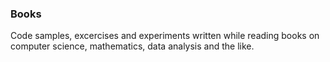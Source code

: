### Books

Code samples, excercises and experiments written while reading books on computer science, mathematics, data analysis and the like.
